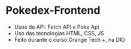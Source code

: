 # Pokedex-Frontend

* Usos de API: Fetch API e Poke Api
* Uso das tecnologias HTML, CSS, JS
* Feito durante o curso Orange Tech +, na DIO
